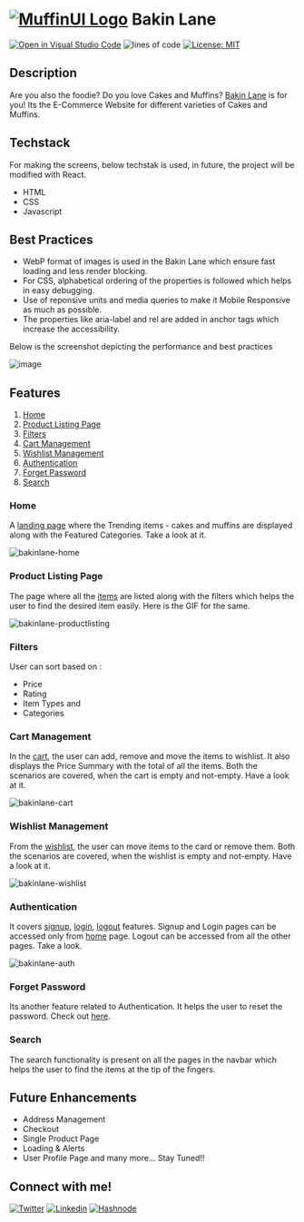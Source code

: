 # [![MuffinUI Logo](https://github.com/romabulani/BakinLane/blob/dev/assets/favicon-32x32.png)](https://bakinlane.netlify.app/) Bakin Lane

[![Open in Visual Studio Code](https://open.vscode.dev/badges/open-in-vscode.svg)](https://open.vscode.dev/romabulani/BakinLane)
![lines of code](https://tokei.rs/b1/github/romabulani/BakinLane)
[![License: MIT](https://img.shields.io/badge/License-MIT-yellow.svg)](https://opensource.org/licenses/MIT)

## Description
Are you also the foodie? Do you love Cakes and Muffins? [Bakin Lane](https://bakinlane.netlify.app/) is for you! Its the E-Commerce Website for different varieties of Cakes and Muffins.

## Techstack
For making the screens, below techstak is used, in future, the project will be modified with React.
- HTML
- CSS
- Javascript

## Best Practices
- WebP format of images is used in the Bakin Lane which ensure fast loading and less render blocking.
- For CSS, alphabetical ordering of the properties is followed which helps in easy debugging.
- Use of reponsive units and media queries to make it Mobile Responsive as much as possible.
- The properties like aria-label and rel are added in anchor tags which increase the accessibility.

Below is the screenshot depicting the performance and best practices

![image](https://user-images.githubusercontent.com/42478246/154843302-03da28f2-7d9a-4b46-a13c-698bd9b7af92.png)

## Features
1. [Home](#home)
2. [Product Listing Page](#product-listing-page)
3. [Filters](#filters)
4. [Cart Management](#cart-management)
5. [Wishlist Management](#wishlist-management)
6. [Authentication](#authentication)
7. [Forget Password](#forget-password)
8. [Search](#search)

### Home
A [landing page](https://bakinlane.netlify.app/) where the Trending items - cakes and muffins are displayed along with the Featured Categories. Take a look at it.

![bakinlane-home](https://user-images.githubusercontent.com/42478246/154842197-5acefbb9-e11f-43c9-9886-d085b381f1eb.gif)

### Product Listing Page
The page where all the [items](https://bakinlane.netlify.app/src/components/product/productlist.html) are listed along with the filters which helps the user to find the desired item easily. Here is the GIF for the same.

![bakinlane-productlisting](https://user-images.githubusercontent.com/42478246/154842374-d9892d7c-0f77-4af5-a315-17e9a3ffc1b6.gif)

### Filters
User can sort based on :
- Price
- Rating 
- Item Types and
- Categories

### Cart Management
In the [cart](https://bakinlane.netlify.app/src/components/cart/cart.html), the user can add, remove and move the items to wishlist. It also displays the Price Summary with the total of all the items. Both the scenarios are covered, when the cart is empty and not-empty. Have a look at it.

![bakinlane-cart](https://user-images.githubusercontent.com/42478246/154842532-534b3927-36ad-4fd7-926b-509e062f1c90.gif)

### Wishlist Management
From the [wishlist](https://bakinlane.netlify.app/src/components/wishlist/wishlist.html), the user can move items to the card or remove them. Both the scenarios are covered, when the wishlist is empty and not-empty. Have a look at it.

![bakinlane-wishlist](https://user-images.githubusercontent.com/42478246/154842607-fe77fdbd-1e97-43ce-8f58-20f3ace21741.gif)

### Authentication
It covers [signup](https://bakinlane.netlify.app/src/components/authentication/signup.html), [login](https://bakinlane.netlify.app/src/components/authentication/login.html), [logout](https://bakinlane.netlify.app/src/components/authentication/logout.html) features. Signup and Login pages can be accessed only from [home](https://bakinlane.netlify.app/index.html) page. Logout can be accessed from all the other pages. Take a look.

![bakinlane-auth](https://user-images.githubusercontent.com/42478246/154842854-a41214f1-bf77-4b37-b2d6-4613c09c0f74.gif)

### Forget Password
Its another feature related to Authentication. It helps the user to reset the password. Check out [here](https://bakinlane.netlify.app/src/components/authentication/passwordreset.html).

### Search
The search functionality is present on all the pages in the navbar which helps the user to find the items at the tip of the fingers.

## Future Enhancements
- Address Management
- Checkout
- Single Product Page
- Loading & Alerts
- User Profile Page
and many more... Stay Tuned!!

## Connect with me!
[![Twitter](https://img.shields.io/badge/Twitter-1DA1F2?style=for-the-badge&logo=twitter&logoColor=white)](https://twitter.com/romabulani)
[![Linkedin](https://img.shields.io/badge/LinkedIn-0077B5?style=for-the-badge&logo=linkedin&logoColor=white)](https://www.linkedin.com/in/romabulani/)
[![Hashnode](https://img.shields.io/badge/Hashnode-2962FF?style=for-the-badge&logo=hashnode&logoColor=white)](https://romabulani.hashnode.dev/)
